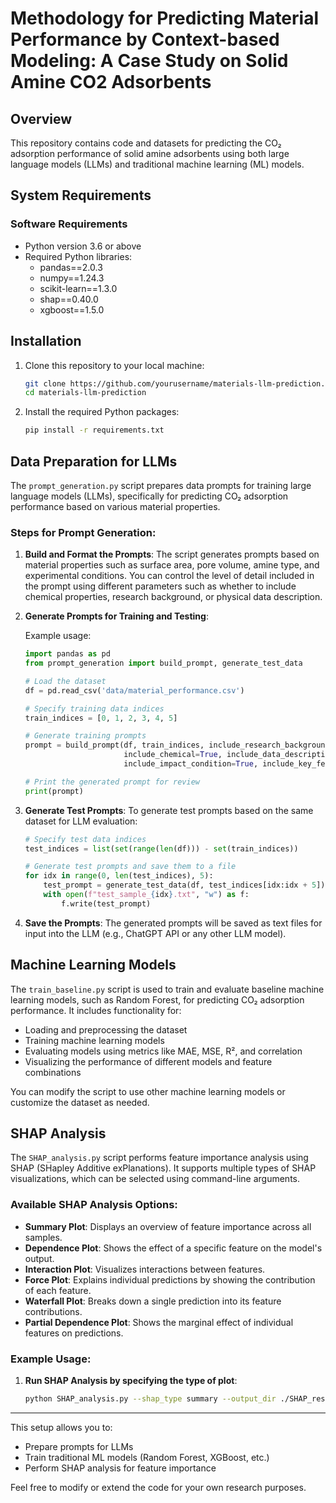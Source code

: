 # Methodology for Predicting Material Performance by Context-based Modeling: A Case Study on Solid Amine CO2 Adsorbents

## Overview
This repository contains code and datasets for predicting the CO₂ adsorption performance of solid amine adsorbents using both large language models (LLMs) and traditional machine learning (ML) models. 

## System Requirements

### Software Requirements
- Python version 3.6 or above
- Required Python libraries:
    - pandas==2.0.3
    - numpy==1.24.3
    - scikit-learn==1.3.0
    - shap==0.40.0
    - xgboost==1.5.0

## Installation

1. Clone this repository to your local machine:
    ```bash
    git clone https://github.com/yourusername/materials-llm-prediction.git
    cd materials-llm-prediction
    ```

2. Install the required Python packages:
    ```bash
    pip install -r requirements.txt
    ```

## Data Preparation for LLMs

The `prompt_generation.py` script prepares data prompts for training large language models (LLMs), specifically for predicting CO₂ adsorption performance based on various material properties.

### Steps for Prompt Generation:

1. **Build and Format the Prompts**:
   The script generates prompts based on material properties such as surface area, pore volume, amine type, and experimental conditions. You can control the level of detail included in the prompt using different parameters such as whether to include chemical properties, research background, or physical data description.

2. **Generate Prompts for Training and Testing**:

    Example usage:
    
    ```python
    import pandas as pd
    from prompt_generation import build_prompt, generate_test_data

    # Load the dataset
    df = pd.read_csv('data/material_performance.csv')

    # Specify training data indices
    train_indices = [0, 1, 2, 3, 4, 5]

    # Generate training prompts
    prompt = build_prompt(df, train_indices, include_research_background=True,
                          include_chemical=True, include_data_description=True,
                          include_impact_condition=True, include_key_features=True)

    # Print the generated prompt for review
    print(prompt)
    ```

3. **Generate Test Prompts**:
   To generate test prompts based on the same dataset for LLM evaluation:

    ```python
    # Specify test data indices
    test_indices = list(set(range(len(df))) - set(train_indices))

    # Generate test prompts and save them to a file
    for idx in range(0, len(test_indices), 5):
        test_prompt = generate_test_data(df, test_indices[idx:idx + 5])
        with open(f"test_sample_{idx}.txt", "w") as f:
            f.write(test_prompt)
    ```

4. **Save the Prompts**:
   The generated prompts will be saved as text files for input into the LLM (e.g., ChatGPT API or any other LLM model).


## Machine Learning Models

The `train_baseline.py` script is used to train and evaluate baseline machine learning models, such as Random Forest, for predicting CO₂ adsorption performance. It includes functionality for:

- Loading and preprocessing the dataset
- Training machine learning models
- Evaluating models using metrics like MAE, MSE, R², and correlation
- Visualizing the performance of different models and feature combinations

You can modify the script to use other machine learning models or customize the dataset as needed.

## SHAP Analysis

The `SHAP_analysis.py` script performs feature importance analysis using SHAP (SHapley Additive exPlanations). It supports multiple types of SHAP visualizations, which can be selected using command-line arguments.

### Available SHAP Analysis Options:
- **Summary Plot**: Displays an overview of feature importance across all samples.
- **Dependence Plot**: Shows the effect of a specific feature on the model's output.
- **Interaction Plot**: Visualizes interactions between features.
- **Force Plot**: Explains individual predictions by showing the contribution of each feature.
- **Waterfall Plot**: Breaks down a single prediction into its feature contributions.
- **Partial Dependence Plot**: Shows the marginal effect of individual features on predictions.

### Example Usage:

1. **Run SHAP Analysis by specifying the type of plot**:
    ```bash
    python SHAP_analysis.py --shap_type summary --output_dir ./SHAP_results
    ```

---

This setup allows you to:
- Prepare prompts for LLMs
- Train traditional ML models (Random Forest, XGBoost, etc.)
- Perform SHAP analysis for feature importance

Feel free to modify or extend the code for your own research purposes.
